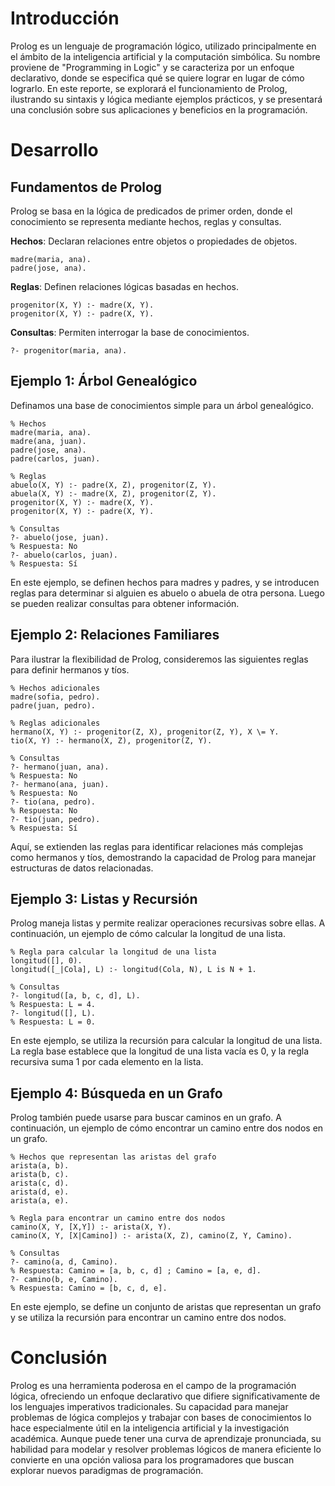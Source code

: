 # Introducción
Prolog es un lenguaje de programación lógico, utilizado principalmente en el ámbito de la inteligencia artificial y la computación simbólica. Su nombre proviene de "Programming in Logic" y se caracteriza por un enfoque declarativo, donde se especifica qué se quiere lograr en lugar de cómo lograrlo. En este reporte, se explorará el funcionamiento de Prolog, ilustrando su sintaxis y lógica mediante ejemplos prácticos, y se presentará una conclusión sobre sus aplicaciones y beneficios en la programación.

# Desarrollo
## Fundamentos de Prolog

Prolog se basa en la lógica de predicados de primer orden, donde el conocimiento se representa mediante hechos, reglas y consultas.

**Hechos**: Declaran relaciones entre objetos o propiedades de objetos.

    madre(maria, ana).
    padre(jose, ana).

**Reglas**: Definen relaciones lógicas basadas en hechos.

    progenitor(X, Y) :- madre(X, Y).
    progenitor(X, Y) :- padre(X, Y).

**Consultas**: Permiten interrogar la base de conocimientos.

    ?- progenitor(maria, ana).

## Ejemplo 1: Árbol Genealógico
Definamos una base de conocimientos simple para un árbol genealógico.

    % Hechos
    madre(maria, ana).
    madre(ana, juan).
    padre(jose, ana).
    padre(carlos, juan).

    % Reglas
    abuelo(X, Y) :- padre(X, Z), progenitor(Z, Y).
    abuela(X, Y) :- madre(X, Z), progenitor(Z, Y).
    progenitor(X, Y) :- madre(X, Y).
    progenitor(X, Y) :- padre(X, Y).

    % Consultas
    ?- abuelo(jose, juan).
    % Respuesta: No
    ?- abuelo(carlos, juan).
    % Respuesta: Sí

En este ejemplo, se definen hechos para madres y padres, y se introducen reglas para determinar si alguien es abuelo o abuela de otra persona. Luego se pueden realizar consultas para obtener información.

## Ejemplo 2: Relaciones Familiares
Para ilustrar la flexibilidad de Prolog, consideremos las siguientes reglas para definir hermanos y tíos.

    % Hechos adicionales
    madre(sofia, pedro).
    padre(juan, pedro).

    % Reglas adicionales
    hermano(X, Y) :- progenitor(Z, X), progenitor(Z, Y), X \= Y.
    tio(X, Y) :- hermano(X, Z), progenitor(Z, Y).

    % Consultas
    ?- hermano(juan, ana).
    % Respuesta: No
    ?- hermano(ana, juan).
    % Respuesta: No
    ?- tio(ana, pedro).
    % Respuesta: No
    ?- tio(juan, pedro).
    % Respuesta: Sí

Aquí, se extienden las reglas para identificar relaciones más complejas como hermanos y tíos, demostrando la capacidad de Prolog para manejar estructuras de datos relacionadas.

## Ejemplo 3: Listas y Recursión
Prolog maneja listas y permite realizar operaciones recursivas sobre ellas. A continuación, un ejemplo de cómo calcular la longitud de una lista.

    % Regla para calcular la longitud de una lista
    longitud([], 0).
    longitud([_|Cola], L) :- longitud(Cola, N), L is N + 1.

    % Consultas
    ?- longitud([a, b, c, d], L).
    % Respuesta: L = 4.
    ?- longitud([], L).
    % Respuesta: L = 0.

En este ejemplo, se utiliza la recursión para calcular la longitud de una lista. La regla base establece que la longitud de una lista vacía es 0, y la regla recursiva suma 1 por cada elemento en la lista.

## Ejemplo 4: Búsqueda en un Grafo
Prolog también puede usarse para buscar caminos en un grafo. A continuación, un ejemplo de cómo encontrar un camino entre dos nodos en un grafo.

    % Hechos que representan las aristas del grafo
    arista(a, b).
    arista(b, c).
    arista(c, d).
    arista(d, e).
    arista(a, e).

    % Regla para encontrar un camino entre dos nodos
    camino(X, Y, [X,Y]) :- arista(X, Y).
    camino(X, Y, [X|Camino]) :- arista(X, Z), camino(Z, Y, Camino).

    % Consultas
    ?- camino(a, d, Camino).
    % Respuesta: Camino = [a, b, c, d] ; Camino = [a, e, d].
    ?- camino(b, e, Camino).
    % Respuesta: Camino = [b, c, d, e].

En este ejemplo, se define un conjunto de aristas que representan un grafo y se utiliza la recursión para encontrar un camino entre dos nodos.    

# Conclusión

Prolog es una herramienta poderosa en el campo de la programación lógica, ofreciendo un enfoque declarativo que difiere significativamente de los lenguajes imperativos tradicionales. Su capacidad para manejar problemas de lógica complejos y trabajar con bases de conocimientos lo hace especialmente útil en la inteligencia artificial y la investigación académica. Aunque puede tener una curva de aprendizaje pronunciada, su habilidad para modelar y resolver problemas lógicos de manera eficiente lo convierte en una opción valiosa para los programadores que buscan explorar nuevos paradigmas de programación.